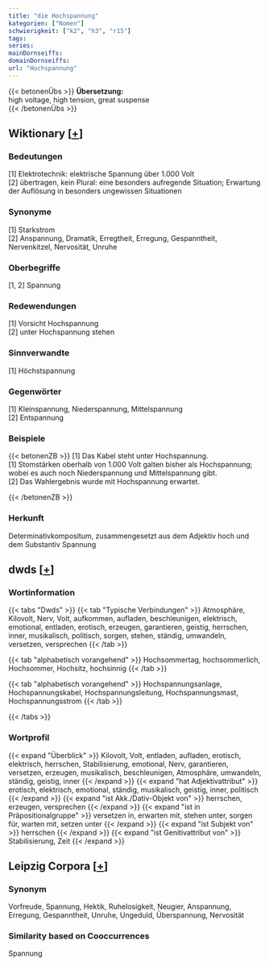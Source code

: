 ```yaml
---
title: "die Hochspannung"
kategorien: ["Nomen"]
schwierigkeit: ["k2", "h3", "r15"]
tags:
series:
mainDornseiffs:
domainDornseiffs:
url: "Hochspannung"
---
```


{{< betonenÜbs >}}
**Übersetzung:**  
high voltage, high tension, great suspense  
{{< /betonenÜbs >}}

## Wiktionary [[+](https://de.wiktionary.org/wiki/Hochspannung)]

### Bedeutungen
[1] Elektrotechnik: elektrische Spannung über 1.000 Volt  
[2] übertragen, kein Plural: eine besonders aufregende Situation; Erwartung der Auflösung in besonders ungewissen Situationen  

### Synonyme
[1] Starkstrom  
[2] Anspannung, Dramatik, Erregtheit, Erregung, Gespanntheit, Nervenkitzel, Nervosität, Unruhe  

### Oberbegriffe
[1, 2] Spannung  

### Redewendungen
[1] Vorsicht Hochspannung  
[2] unter Hochspannung stehen  

### Sinnverwandte
[1] Höchstspannung  

### Gegenwörter
[1] Kleinspannung, Niederspannung, Mittelspannung  
[2] Entspannung  

### Beispiele
{{< betonenZB >}}
[1] Das Kabel steht unter Hochspannung.  
[1] Stomstärken oberhalb von 1.000 Volt galten bisher als Hochspannung; wobei es auch noch Niederspannung und Mittelspannung gibt.  
[2] Das Wahlergebnis wurde mit Hochspannung erwartet.  

{{< /betonenZB >}}
### Herkunft
Determinativkompositum, zusammengesetzt aus dem Adjektiv hoch und dem Substantiv Spannung  



## dwds [[+](https://www.dwds.de/wb/Hochspannung)]

### Wortinformation
{{< tabs "Dwds" >}}
{{< tab "Typische Verbindungen" >}}
Atmosphäre, Kilovolt, Nerv, Volt, aufkommen, aufladen, beschleunigen, elektrisch, emotional, entladen, erotisch, erzeugen, garantieren, geistig, herrschen, inner, musikalisch, politisch, sorgen, stehen, ständig, umwandeln, versetzen, versprechen
{{< /tab >}}

{{< tab "alphabetisch vorangehend" >}}
Hochsommertag, hochsommerlich, Hochsommer, Hochsitz, hochsinnig
{{< /tab >}}

{{< tab "alphabetisch vorangehend" >}}
Hochspannungsanlage, Hochspannungskabel, Hochspannungsleitung, Hochspannungsmast, Hochspannungsstrom
{{< /tab >}}

{{< /tabs >}}

### Wortprofil
{{< expand "Überblick" >}} Kilovolt, Volt, entladen, aufladen, erotisch, elektrisch, herrschen, Stabilisierung, emotional, Nerv, garantieren, versetzen, erzeugen, musikalisch, beschleunigen, Atmosphäre, umwandeln, ständig, geistig, inner {{< /expand >}}
{{< expand "hat Adjektivattribut" >}} erotisch, elektrisch, emotional, ständig, musikalisch, geistig, inner, politisch {{< /expand >}}
{{< expand "ist Akk./Dativ-Objekt von" >}} herrschen, erzeugen, versprechen {{< /expand >}}
{{< expand "ist in Präpositionalgruppe" >}} versetzen in, erwarten mit, stehen unter, sorgen für, warten mit, setzen unter {{< /expand >}}
{{< expand "ist Subjekt von" >}} herrschen {{< /expand >}}
{{< expand "ist Genitivattribut von" >}} Stabilisierung, Zeit {{< /expand >}}

## Leipzig Corpora [[+](https://corpora.uni-leipzig.de/en/res?word=Hochspannung&corpusId=deu_newscrawl-public_2018)]


### Synonym
Vorfreude, Spannung, Hektik, Ruhelosigkeit, Neugier, Anspannung, Erregung, Gespanntheit, Unruhe, Ungeduld, Überspannung, Nervosität


### Similarity based on Cooccurrences
Spannung

